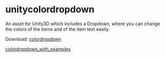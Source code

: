 # unitycolordropdown
An asset for Unity3D which includes a Dropdown, where you can change the colors of the items and of the item text easily.


Download: <a href="https://github.com/Yleisnero/unitycolordropdown/raw/master/colordropdown.unitypackage">colordropdown</a>

<p><a href="https://github.com/Yleisnero/unitycolordropdown/raw/master/colordropdown_with_examples.unitypackage">colordropdown_with_examples</a></p>
